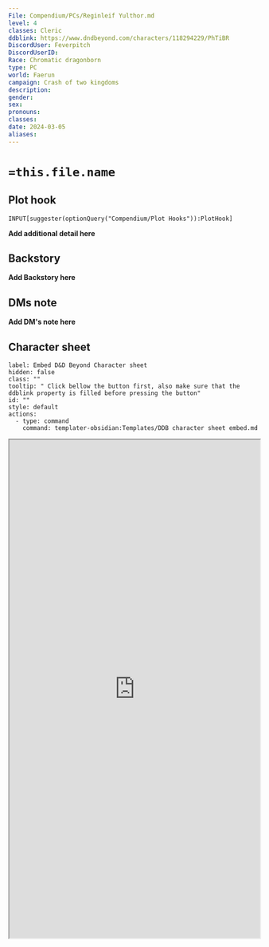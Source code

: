 ```yaml
---
File: Compendium/PCs/Reginleif Yulthor.md
level: 4
classes: Cleric
ddblink: https://www.dndbeyond.com/characters/118294229/PhTiBR
DiscordUser: Feverpitch
DiscordUserID: 
Race: Chromatic dragonborn
type: PC
world: Faerun
campaign: Crash of two kingdoms
description: 
gender: 
sex: 
pronouns: 
classes: 
date: 2024-03-05
aliases: 
---
```


# `=this.file.name`
## Plot hook
```meta-bind
INPUT[suggester(optionQuery("Compendium/Plot Hooks")):PlotHook]
```
**Add additional detail here**
## Backstory

**Add Backstory here**

## DMs note

**Add DM's note here**

## Character sheet

```meta-bind-button
label: Embed D&D Beyond Character sheet
hidden: false
class: ""
tooltip: " Click bellow the button first, also make sure that the ddblink property is filled before pressing the button"
id: ""
style: default
actions:
  - type: command
    command: templater-obsidian:Templates/DDB character sheet embed.md

```
<iframe src="https://www.dndbeyond.com/characters/118294229/PhTiBR" style="width:100%; height:1000px;"></iframe>


